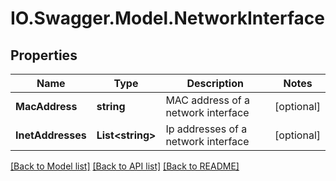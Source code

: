 # IO.Swagger.Model.NetworkInterface
## Properties

Name | Type | Description | Notes
------------ | ------------- | ------------- | -------------
**MacAddress** | **string** | MAC address of a network interface | [optional] 
**InetAddresses** | **List&lt;string&gt;** | Ip addresses of a network interface | [optional] 

[[Back to Model list]](../README.md#documentation-for-models) [[Back to API list]](../README.md#documentation-for-api-endpoints) [[Back to README]](../README.md)

